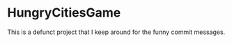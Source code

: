 HungryCitiesGame
================
This is a defunct project that I keep around for the funny commit messages.
